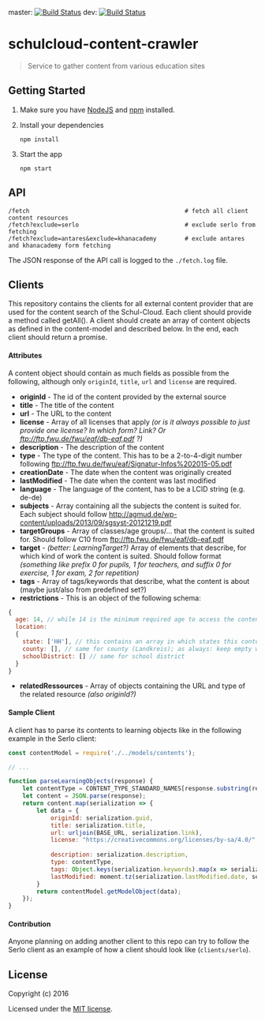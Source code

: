 master: [![Build Status](https://travis-ci.org/schulcloud/schulcloud-content-crawler.svg?branch=master)](https://travis-ci.org/schulcloud/schulcloud-content-crawler)
dev: [![Build Status](https://travis-ci.org/schulcloud/schulcloud-content-crawler.svg?branch=dev)](https://travis-ci.org/schulcloud/schulcloud-content-crawler)
# schulcloud-content-crawler
> Service to gather content from various education sites

## Getting Started

1. Make sure you have [NodeJS](https://nodejs.org/) and [npm](https://www.npmjs.com/) installed.
2. Install your dependencies

    ```
    npm install
    ```
3. Start the app

    ```
    npm start
    ```

## API

```
/fetch                                            # fetch all client content resources
/fetch?exclude=serlo                              # exclude serlo from fetching
/fetch?exclude=antares&exclude=khanacademy        # exclude antares and khanacademy form fetching
```

The JSON response of the API call is logged to the `./fetch.log` file.

## Clients

This repository contains the clients for all external content provider that are used for the content search of the Schul-Cloud. 
Each client should provide a method called getAll(). A client should create an array of content objects as defined in the content-model and described below. In the end, each client should return a promise.

#### Attributes
A content object should contain as much fields as possible from the following, although only `originId`, `title`, `url` and `license` are required.

* **originId** - The id of the content provided by the external source
* **title** - The title of the content
* **url** - The URL to the content
* **license** - Array of all licenses that apply *(or is it always possible to just provide one license? In which form? Link? Or ftp://ftp.fwu.de/fwu/eaf/db-eaf.pdf ?)*
* **description** - The description of the content
* **type** - The type of the content. This has to be a 2-to-4-digit number following ftp://ftp.fwu.de/fwu/eaf/Signatur-Infos%202015-05.pdf
* **creationDate** - The date when the content was originally created
* **lastModified** - The date when the content was last modified
* **language** - The language of the content, has to be a LCID string (e.g. de-de)
* **subjects** - Array containing all the subjects the content is suited for. Each subject should follow http://agmud.de/wp-content/uploads/2013/09/sgsyst-20121219.pdf 
* **targetGroups** - Array of classes/age groups/… that the content is suited for. Should follow C10 from ftp://ftp.fwu.de/fwu/eaf/db-eaf.pdf 
* **target** - *(better: LearningTarget?)* Array of elements that describe, for which kind of work the content is suited. Should follow format *(something like prefix 0 for pupils, 1 for teachers, and suffix 0 for exercise, 1 for exam, 2 for repetition)*
* **tags** - Array of tags/keywords that describe, what the content is about (maybe just/also from predefined set?)
* **restrictions** - This is an object of the following schema: 
```javascript
{
  age: 14, // while 14 is the minimum required age to access the content
  location:
  {
    state: ['HH'], // this contains an array in which states this content can be accessed
    county: [], // same for county (Landkreis); as always: keep empty when it does not apply
    schoolDistrict: [] // same for school district
  }
}
```

* **relatedRessources** - Array of objects containing the URL and type of the related resource *(also originId?)*

#### Sample Client
A client has to parse its contents to learning objects like in the following example in the Serlo client:
```javascript
const contentModel = require('./../models/contents');

// ...

function parseLearningObjects(response) {
    let contentType = CONTENT_TYPE_STANDARD_NAMES[response.substring(response.lastIndexOf('/')+1)];
    let content = JSON.parse(response);
    return content.map(serialization => {
        let data = {
            originId: serialization.guid,
            title: serialization.title,
            url: urljoin(BASE_URL, serialization.link),
            license: "https://creativecommons.org/licenses/by-sa/4.0/",
            
            description: serialization.description,            
            type: contentType,
            tags: Object.keys(serialization.keywords).map(x => serialization.keywords[x]),            
            lastModified: moment.tz(serialization.lastModified.date, serialization.lastModified.timezone).toDate(),
        }
        return contentModel.getModelObject(data);
    });
}
```

#### Contribution

Anyone planning on adding another client to this repo can try to follow the Serlo client as an example of how a client should look like (`clients/serlo`).

## License

Copyright (c) 2016

Licensed under the [MIT license](LICENSE).
